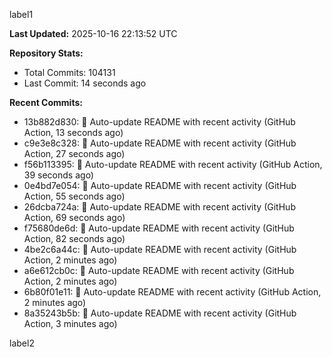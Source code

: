 
label1 
<!-- ACTIVITY_START -->
**Last Updated:** 2025-10-16 22:13:52 UTC

**Repository Stats:**
- Total Commits: 104131
- Last Commit: 14 seconds ago

**Recent Commits:**
- 13b882d830: 🤖 Auto-update README with recent activity (GitHub Action, 13 seconds ago)
- c9e3e8c328: 🤖 Auto-update README with recent activity (GitHub Action, 27 seconds ago)
- f56b113395: 🤖 Auto-update README with recent activity (GitHub Action, 39 seconds ago)
- 0e4bd7e054: 🤖 Auto-update README with recent activity (GitHub Action, 55 seconds ago)
- 26dcba724a: 🤖 Auto-update README with recent activity (GitHub Action, 69 seconds ago)
- f75680de6d: 🤖 Auto-update README with recent activity (GitHub Action, 82 seconds ago)
- 4be2c6a44c: 🤖 Auto-update README with recent activity (GitHub Action, 2 minutes ago)
- a6e612cb0c: 🤖 Auto-update README with recent activity (GitHub Action, 2 minutes ago)
- 6b80f01e11: 🤖 Auto-update README with recent activity (GitHub Action, 2 minutes ago)
- 8a35243b5b: 🤖 Auto-update README with recent activity (GitHub Action, 3 minutes ago)
<!-- ACTIVITY_END -->

label2
